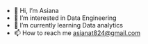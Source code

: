 - 👋 Hi, I’m Asiana
- 👀 I’m interested in Data Engineering
- 🌱 I’m currently learning Data analytics
- 📫 How to reach me asianat824@gmail.com

<!---
asianat824/asianat824 is a ✨ special ✨ repository because its `README.md` (this file) appears on your GitHub profile.
You can click the Preview link to take a look at your changes.
--->

